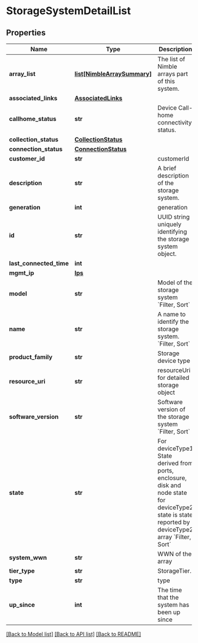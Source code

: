 # StorageSystemDetailList

## Properties
Name | Type | Description | Notes
------------ | ------------- | ------------- | -------------
**array_list** | [**list[NimbleArraySummary]**](NimbleArraySummary.md) | The list of Nimble arrays part of this system. | [optional] 
**associated_links** | [**AssociatedLinks**](AssociatedLinks.md) |  | [optional] 
**callhome_status** | **str** | Device Call-home connectivity status. | [optional] 
**collection_status** | [**CollectionStatus**](CollectionStatus.md) |  | [optional] 
**connection_status** | [**ConnectionStatus**](ConnectionStatus.md) |  | [optional] 
**customer_id** | **str** | customerId | [optional] 
**description** | **str** | A brief description of the storage system. | [optional] 
**generation** | **int** | generation | [optional] 
**id** | **str** | UUID string uniquely identifying the storage system object. | [optional] 
**last_connected_time** | **int** |  | [optional] 
**mgmt_ip** | [**Ips**](Ips.md) |  | [optional] 
**model** | **str** | Model of the storage system &#x60;Filter, Sort&#x60; | [optional] 
**name** | **str** | A name to identify the storage system. &#x60;Filter, Sort&#x60; | [optional] 
**product_family** | **str** | Storage device type | [optional] 
**resource_uri** | **str** | resourceUri for detailed storage object | [optional] 
**software_version** | **str** | Software version of the storage system &#x60;Filter, Sort&#x60; | [optional] 
**state** | **str** | For deviceType1 State derived from ports, enclosure, disk and node state for deviceType2 state is state reported by deviceType2 array &#x60;Filter, Sort&#x60; | [optional] 
**system_wwn** | **str** | WWN of the array | [optional] 
**tier_type** | **str** | StorageTier. | [optional] 
**type** | **str** | type | [optional] 
**up_since** | **int** | The time that the system has been up since | [optional] 

[[Back to Model list]](../README.md#documentation-for-models) [[Back to API list]](../README.md#documentation-for-api-endpoints) [[Back to README]](../README.md)


